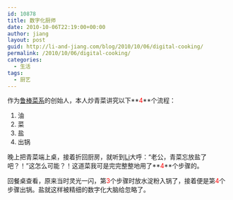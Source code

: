 ```yaml
---
id: 10878
title: 数字化厨师
date: 2010-10-06T22:19:00+00:00
author: jiang
layout: post
guid: http://li-and-jiang.com/blog/2010/10/06/digital-cooking/
permalink: /2010/10/06/digital-cooking/
categories:
  - 生活
tags:
  - 厨艺
---
```

作为[鲁棒菜系](http://li-and-jiang.com/blog/2009/09/26/cooking/)的创始人，本人炒青菜讲究以下**<font color="#ff0000">4</font>**个流程：

  1. 油
  2. 菜
  3. 盐
  4. 出锅

晚上把青菜端上桌，接着折回厨房，就听到[Li](http://li-and-jiang.com/blog/author/li/)大呼：“老公，青菜忘放盐了吧？！”这怎么可能？！这道菜我可是完完整整地用了**<font color="#ff0000">4</font>**个步骤的。

回餐桌查看，原来当时灵光一闪，第<font color="#ff0000">3</font>个步骤时放水淀粉入锅了，接着便是第<font color="#ff0000">4</font>个步骤出锅。盐就这样被精细的数字化大脑给忽略了。